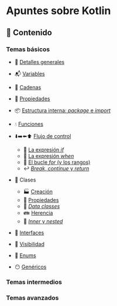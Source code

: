 # Apuntes sobre Kotlin

## :bookmark_tabs: Contenido

### Temas básicos

* :microscope: [Detalles generales](basico/detalles.md)
* :mailbox_with_mail: [Variables](basico/variables.md)
* :memo: [Cadenas](basico/cadenas.md)
* :ticket: [Propiedades](basico/propiedades.md)
* :package: [Estructura interna: _package_ e _import_](basico/estructura_interna.md)
* :droplet: [Funciones](basico/funciones.md)
* :arrow_down::arrow_right::arrow_left::arrow_up: [Flujo de control](basico/flujo_control.md)
    * :twisted_rightwards_arrows: [La expresión _if_](basico/flujo_control_if.md)
    * :abcd: [La expresión _when_](basico/flujo_control_when.md)
    * :repeat: [El bucle _for_ (y los rangos)](basico/flujo_control_for.md)
    * :leftwards_arrow_with_hook: [_Break_, _continue_ y _return_](basico/flujo_control_break_return_continue.md)
* :herb: Clases
    * :factory: [Creación](basico/clases_creacion.md)
    * :ticket: [Propiedades](basico/clases_propiedades.md)
    * :card_index: [_Data classes_](basico/clases_data_classes.md)
    * :family: [Herencia](basico/clases_herencia.md)
    * :seedling: [_Inner_ y _nested_](basico/clases_inner_nested.md)

* :busts_in_silhouette: [Interfaces](basico/interfaces.md)
* :eyes: [Visibilidad](basico/visibilidad.md)
* :1234: [Enums](basico/enums.md)
* :no_mouth: [Genéricos](basico/genericos.md)

### Temas intermedios

### Temas avanzados
